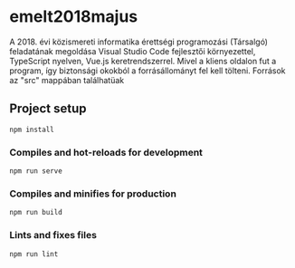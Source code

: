 # emelt2018majus
A 2018. évi közismereti informatika érettségi programozási (Társalgó) feladatának megoldása Visual Studio Code fejlesztői környezettel, TypeScript nyelven, Vue.js keretrendszerrel. Mivel a kliens oldalon fut a program, így biztonsági okokból a forrásállományt fel kell tölteni. Források az "src" mappában találhatüak

## Project setup
```
npm install
```

### Compiles and hot-reloads for development
```
npm run serve
```

### Compiles and minifies for production
```
npm run build
```

### Lints and fixes files
```
npm run lint
```
